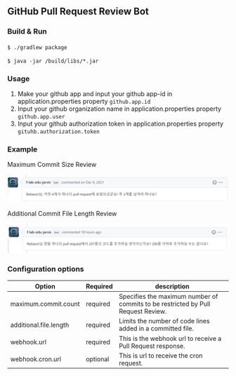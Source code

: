 ## GitHub Pull Request Review Bot

### Build & Run

`$ ./gradlew package` 

`$ java -jar /build/libs/*.jar`

### Usage

1. Make your github app and input your github app-id in application.properties property `github.app.id`
2. Input your github organization name in application.properties property `github.app.user`
3. Input your github authorization token in application.properties property `gituhb.authorization.token`

### Example

Maximum Commit Size Review

![commitCount](/image/commitCount.png)

Additional Commit File Length Review

![additionalFileLength](/image/additionalFileLength.png)

### Configuration options

| Option | Required | description                                                                      |
|--------|----------|----------------------------------------------------------------------------------|
| maximum.commit.count   | required | Specifies the maximum number of commits to be restricted by Pull Request Review. |
| additional.file.length   | required | Limits the number of code lines added in a committed file.                       |
| webhook.url   | required | This is the webhook url to receive a Pull Request response.                      |
| webhook.cron.url   | optional | This is url to receive the cron request.                                         |